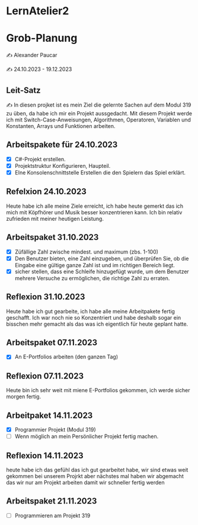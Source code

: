 # LernAtelier2

# Grob-Planung

✍️ Alexander Paucar

✍️ 24.10.2023 - 19.12.2023

## Leit-Satz

✍️ In diesen projket ist es mein Ziel die gelernte Sachen auf dem Modul 319 zu üben, da habe ich mir ein Projekt aussgedacht. Mit diesem Projekt werde ich mit 
  Switch-Case-Anweisungen, Algorithmen, Operatoren, Variablen und Konstanten, Arrays und Funktionen arbeiten.
  
## Arbeitspakete für 24.10.2023

- [X] C#-Projekt erstellen.
- [X] Projektstruktur Konfigurieren, Haupteil.
- [X] EIne Konsolenschnittstelle Erstellen die den Spielern das Spiel erklärt.

## Refelxion 24.10.2023
Heute habe ich alle meine Ziele erreicht, ich habe heute gemerkt das ich mich mit Köpfhörer und Musik besser konzentrieren kann. Ich bin relativ zufrieden mit meiner heutigen Leistung.

##  Arbeitspaket 31.10.2023

- [X] Züfällige Zahl zwische mindest. und maximum (zbs. 1-100)
- [X] Den Benutzer bieten, eine Zahl einzugeben, und überprüfen Sie, ob die Eingabe eine gültige ganze Zahl ist und im richtigen Bereich liegt.
- [X] sicher stellen, dass eine Schleife hinzugefügt wurde, um dem Benutzer mehrere Versuche zu ermöglichen, die richtige Zahl zu erraten.

## Reflexion 31.10.2023

Heute habe ich gut gearbeite, ich habe alle meine Arbeitpakete fertig geschafft. Ich war noch nie so Konzentriert und habe deshalb sogar ein bisschen mehr gemacht als das was ich eigentlich für
heute geplant hatte.

## Arbeitspaket 07.11.2023
- [X] An E-Portfolios arbeiten (den ganzen Tag)

## Reflexion 07.11.2023

Heute bin ich sehr weit mit miene E-Portfolios gekommen, ich werde sicher morgen fertig.

## Arbeitpaket 14.11.2023

- [X] Programmier Projekt (Modul 319)
- [ ] Wenn möglich an mein Persönlicher Projekt fertig machen.

## Reflexion 14.11.2023
heute habe ich das gefühl das ich gut gearbeitet habe, wir sind etwas weit gekommen bei unserem Projrkt aber nächstes mal haben wir
abgemacht das wir nur am Projekt arbeiten damit wir schneller fertig werden

## Arbeitspaket 21.11.2023

- [ ] Programmieren am Projekt 319

